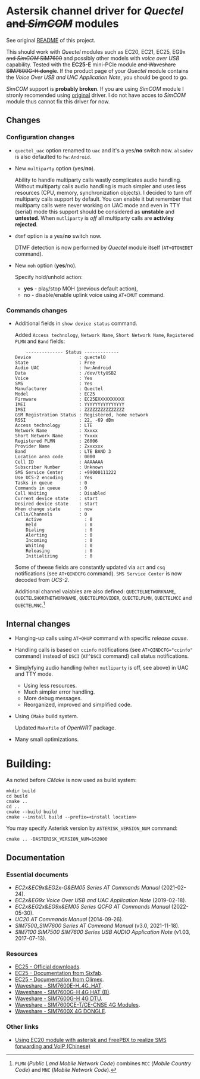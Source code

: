 # Astersik channel driver for *Quectel* ~~and *SimCOM*~~ modules

See original [README](//github.com/IchthysMaranatha/asterisk-chan-quectel/blob/master/README.md) of this project.

This should work with *Quectel* modules such as EC20, EC21, EC25, EG9x ~~and *SimCOM* SIM7600~~ and possibly other models with *voice over USB* capability.
Tested with the **EC25-E** mini-PCIe module ~~and Waveshare SIM7600G-H dongle~~.
If the product page of your *Quectel* module contains the *Voice Over USB and UAC Application Note*, you should be good to go.

*SimCOM* support is **probably broken**. If you are using *SimCOM* module I stronly recomended using [original](//github.com/IchthysMaranatha/asterisk-chan-quectel) driver.
I do not have acces to *SimCOM* module thus cannot fix this driver for now.

## Changes

### Configuration changes

* `quectel_uac` option renamed to `uac` and it's a yes/**no** switch now. `alsadev` is also defaulted to `hw:Android`.
* New `multiparty` option (yes/**no**).

    Ability to handle multiparty calls wastly complicates audio handling.
    Without multiparty calls audio handling is much simpler and uses less resources (CPU, memory, synchronization objects).
    I decided to turn off multiparty calls support by default.
    You can enable it but remember that multiparty calls were never working on UAC mode and even in TTY (serial) mode this support should be considered as **unstable** and **untested**.
    When `mutliparty` is *off* all multiparty calls are **activley rejected**.

* `dtmf` option is a yes/**no** switch now.

    DTMF detection is now performed by *Quectel* module itself (`AT+QTONEDET` command).

* New `moh` option (**yes**/no).

    Specify hold/unhold action:

    * **yes** - play/stop MOH (previous default action),
    * no - disable/enable uplink voice using `AT+CMUT` command.

### Commands changes

* Additional fields in `show device status` command.

    Added `Access technology`, `Network Name`, `Short Network Name`, `Registered PLMN` and `Band` fields:

    ```
        -------------- Status -------------
    Device                  : quectel0
    State                   : Free
    Audio UAC               : hw:Android
    Data                    : /dev/ttyUSB2
    Voice                   : Yes
    SMS                     : Yes
    Manufacturer            : Quectel
    Model                   : EC25
    Firmware                : EC25EXXXXXXXXXX
    IMEI                    : YYYYYYYYYYYYYYY
    IMSI                    : ZZZZZZZZZZZZZZZ
    GSM Registration Status : Registered, home network
    RSSI                    : 22, -69 dBm
    Access technology       : LTE
    Network Name            : Xxxxx
    Short Network Name      : Yxxxx
    Registered PLMN         : 26006
    Provider Name           : Zxxxxxx
    Band                    : LTE BAND 3
    Location area code      : 0000
    Cell ID                 : AAAAAAA
    Subscriber Number       : Unknown
    SMS Service Center      : +99000111222
    Use UCS-2 encoding      : Yes
    Tasks in queue          : 0
    Commands in queue       : 0
    Call Waiting            : Disabled
    Current device state    : start
    Desired device state    : start
    When change state       : now
    Calls/Channels          : 0
        Active                : 0
        Held                  : 0
        Dialing               : 0
        Alerting              : 0
        Incoming              : 0
        Waiting               : 0
        Releasing             : 0
        Initializing          : 0
    ```

    Some of theese fields are constantly updated via `act` and `csq` notifications (see `AT+QINDCFG` command).
    `SMS Service Center` is now decoded from *UCS-2*.

    Additional channel vaiables are also defined: `QUECTELNETWORKNAME`, `QUECTELSHORTNETWORKNAME`, `QUECTELPROVIDER`, `QUECTELPLMN`, `QUECTELMCC` and `QUECTELMNC`.[^1]

    [^1]: `PLMN` (*Public Land Mobile Network Code*) combines `MCC` (*Mobile Country Code*) and `MNC` (*Mobile Network Code*).

## Internal changes

* Hanging-up calls using `AT+QHUP` command with specific *release cause*.
* Handling calls is based on `ccinfo` notifications (see `AT+QINDCFG="ccinfo"` command) instead of `DSCI` (`AT^DSCI` command) call status notifications.
* Simplyfying audio handling (when `mutliparty` is off, see above) in UAC and TTY mode.

    - Using less resources.
    - Much simpler error handling.
    - More debug messages.
    - Reorganized, improved and simplified code.

* Using `CMake` build system. 

    Updated `Makefile` of *OpenWRT* package.

* Many small optimizations.

# Building:

As noted before *CMake* is now used as build system:


```
mkdir build
cd build
cmake ..
cd ..
cmake --build build
cmake --install build --prefix=<install location>
```

You may specify Asterisk version by `ASTERISK_VERSION_NUM` command:

```
cmake .. -DASTERISK_VERSION_NUM=162000
```

## Documentation

### Essential documents

* *EC2x&EC9x&EG2x-G&EM05 Series AT Commands Manual* (2021-02-24).
* *EC2x&EG9x Voice Over USB and UAC Application Note* (2019-02-18).
* *EC2x&EG2x&EG9x&EM05 Series QCFG AT Commands Manual* (2022-05-30).
* *UC20 AT Commands Manual* (2014-09-26).
* *SIM7500_SIM7600 Series AT Command Manual* (v3.0, 2021-11-18).
* *SIM7100 SIM7500 SIM7600 Series USB AUDIO Application Note* (v1.03, 2017-07-13).

### Resources

* [EC25 - Official downloads](//www.quectel.com/ProductDownload/EC25.html).
* [EC25 - Documentation from Sixfab](//sixfab.com/product/quectel-ec25-mini-pcie-4g-lte-module/).
* [EC25 - Documentation from Olimex](//github.com/OLIMEX/USB-gLINK/tree/master/DOCUMENTS).
* [Waveshare - SIM7600E-H_4G_HAT](//www.waveshare.com/wiki/SIM7600E-H_4G_HAT).
* [Waveshare - SIM7600G-H 4G HAT (B)](//www.waveshare.com/wiki/SIM7600G-H_4G_HAT_(B)).
* [Waveshare - SIM7600G-H 4G DTU](//www.waveshare.com/wiki/SIM7600G-H_4G_DTU).
* [Waveshare - SIM7600CE-T/CE-CNSE 4G Modules](//www.waveshare.com/wiki/SIM7600CE-T_4G_HAT).
* [Waveshare - SIM7600X 4G DONGLE](//www.waveshare.com/wiki/SIM7600CE-JT1S_4G_Dongle).

### Other links

* [Using EC20 module with asterisk and FreePBX to realize SMS forwarding and VoIP (Chinese)](//sparktour.me/2022/10/08/quectel-ec20-asterisk-freepbx-gsm-gateway/)

